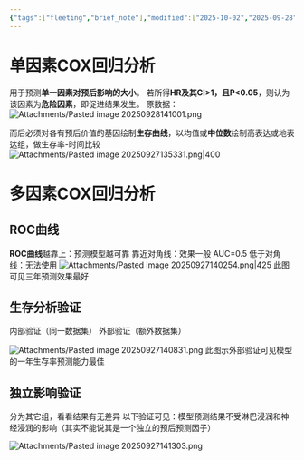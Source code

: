 ```yaml
---
{"tags":["fleeting","brief_note"],"modified":["2025-10-02","2025-09-28","2025-09-27"],"dg-publish":true,"permalink":"/Boxes/统计之光--COX回归分析/","dgPassFrontmatter":true}
---
```


# 单因素COX回归分析
用于预测**单一因素对预后影响的大小**。
若所得**HR及其CI>1，且P<0.05**，则认为该因素为**危险因素**，即促进结果发生。
原数据：
![Attachments/Pasted image 20250928141001.png](/img/user/Boxes/Attachments/Pasted%20image%2020250928141001.png)

而后必须对各有预后价值的基因绘制**生存曲线**，以均值或**中位数**绘制高表达或地表达组，做生存率-时间比较
![Attachments/Pasted image 20250927135331.png|400](/img/user/Boxes/Attachments/Pasted%20image%2020250927135331.png)

# 多因素COX回归分析
## ROC曲线
**ROC曲线**越靠上：预测模型越可靠
靠近对角线：效果一般        AUC=0.5
低于对角线：无法使用
![Attachments/Pasted image 20250927140254.png|425](/img/user/Boxes/Attachments/Pasted%20image%2020250927140254.png)
此图可见三年预测效果最好

## 生存分析验证
内部验证（同一数据集）
外部验证（额外数据集）

![Attachments/Pasted image 20250927140831.png](/img/user/Boxes/Attachments/Pasted%20image%2020250927140831.png)
此图示外部验证可见模型的一年生存率预测能力最佳

## 独立影响验证
分为其它组，看看结果有无差异
以下验证可见：模型预测结果不受淋巴浸润和神经浸润的影响（其实不能说其是一个独立的预后预测因子）

![Attachments/Pasted image 20250927141303.png](/img/user/Boxes/Attachments/Pasted%20image%2020250927141303.png)